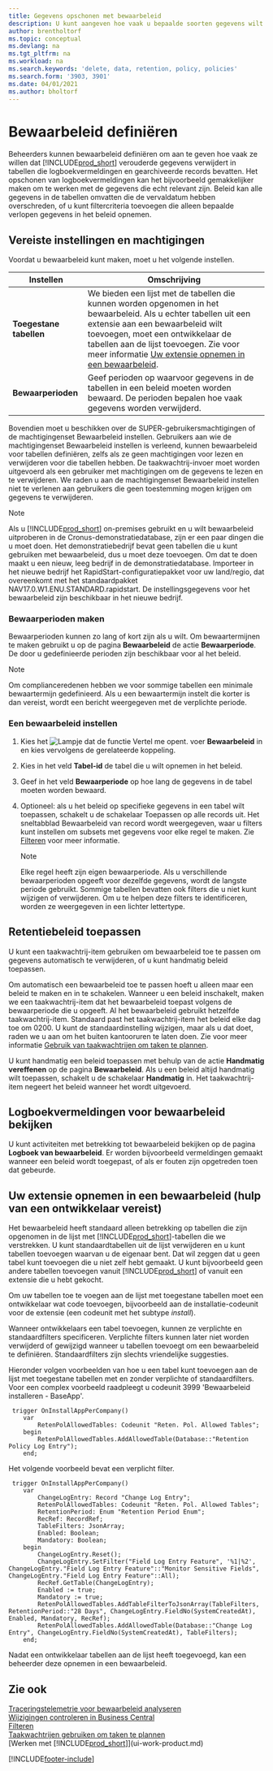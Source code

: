 ```yaml
---
title: Gegevens opschonen met bewaarbeleid
description: U kunt aangeven hoe vaak u bepaalde soorten gegevens wilt verwijderen.
author: brentholtorf
ms.topic: conceptual
ms.devlang: na
ms.tgt_pltfrm: na
ms.workload: na
ms.search.keywords: 'delete, data, retention, policy, policies'
ms.search.form: '3903, 3901'
ms.date: 04/01/2021
ms.author: bholtorf
---
```

# <a name="define-retention-policies" />Bewaarbeleid definiëren
Beheerders kunnen bewaarbeleid definiëren om aan te geven hoe vaak ze willen dat [!INCLUDE[prod_short](includes/prod_short.md)] verouderde gegevens verwijdert in tabellen die logboekvermeldingen en gearchiveerde records bevatten. Het opschonen van logboekvermeldingen kan het bijvoorbeeld gemakkelijker maken om te werken met de gegevens die echt relevant zijn. Beleid kan alle gegevens in de tabellen omvatten die de vervaldatum hebben overschreden, of u kunt filtercriteria toevoegen die alleen bepaalde verlopen gegevens in het beleid opnemen. 

## <a name="required-setups-and-permissions" />Vereiste instellingen en machtigingen
Voordat u bewaarbeleid kunt maken, moet u het volgende instellen.

|Instellen  |Omschrijving  |
|---------|---------|
|**Toegestane tabellen**     |We bieden een lijst met de tabellen die kunnen worden opgenomen in het bewaarbeleid. Als u echter tabellen uit een extensie aan een bewaarbeleid wilt toevoegen, moet een ontwikkelaar de tabellen aan de lijst toevoegen. Zie voor meer informatie [Uw extensie opnemen in een bewaarbeleid](admin-data-retention-policies.md#including-your-extension-in-a-retention-policy-requires-help-from-a-developer).          |
|**Bewaarperioden**     |Geef perioden op waarvoor gegevens in de tabellen in een beleid moeten worden bewaard. De perioden bepalen hoe vaak gegevens worden verwijderd.         |

Bovendien moet u beschikken over de SUPER-gebruikersmachtigingen of de machtigingenset Bewaarbeleid instellen. Gebruikers aan wie de machtigingenset Bewaarbeleid instellen is verleend, kunnen bewaarbeleid voor tabellen definiëren, zelfs als ze geen machtigingen voor lezen en verwijderen voor die tabellen hebben. De taakwachtrij-invoer moet worden uitgevoerd als een gebruiker met machtigingen om de gegevens te lezen en te verwijderen. We raden u aan de machtigingenset Bewaarbeleid instellen niet te verlenen aan gebruikers die geen toestemming mogen krijgen om gegevens te verwijderen.

> [!NOTE]
> Als u [!INCLUDE[prod_short](includes/prod_short.md)] on-premises gebruikt en u wilt bewaarbeleid uitproberen in de Cronus-demonstratiedatabase, zijn er een paar dingen die u moet doen. Het demonstratiebedrijf bevat geen tabellen die u kunt gebruiken met bewaarbeleid, dus u moet deze toevoegen. Om dat te doen maakt u een nieuw, leeg bedrijf in de demonstratiedatabase. Importeer in het nieuwe bedrijf het RapidStart-configuratiepakket voor uw land/regio, dat overeenkomt met het standaardpakket NAV17.0.W1.ENU.STANDARD.rapidstart. De instellingsgegevens voor het bewaarbeleid zijn beschikbaar in het nieuwe bedrijf.

### <a name="to-create-retention-periods" />Bewaarperioden maken
Bewaarperioden kunnen zo lang of kort zijn als u wilt. Om bewaartermijnen te maken gebruikt u op de pagina **Bewaarbeleid** de actie **Bewaarperiode**. De door u gedefinieerde perioden zijn beschikbaar voor al het beleid.

> [!NOTE]
> Om complianceredenen hebben we voor sommige tabellen een minimale bewaartermijn gedefinieerd. Als u een bewaartermijn instelt die korter is dan vereist, wordt een bericht weergegeven met de verplichte periode.

### <a name="set-up-a-retention-policy" />Een bewaarbeleid instellen
1. Kies het ![Lampje dat de functie Vertel me opent.](media/ui-search/search_small.png "Vertel me wat u wilt doen") voer **Bewaarbeleid** in en kies vervolgens de gerelateerde koppeling.
2. Kies in het veld **Tabel-id** de tabel die u wilt opnemen in het beleid.
3. Geef in het veld **Bewaarperiode** op hoe lang de gegevens in de tabel moeten worden bewaard.
4. Optioneel: als u het beleid op specifieke gegevens in een tabel wilt toepassen, schakelt u de schakelaar Toepassen op alle records uit. Het sneltabblad Bewaarbeleid van record wordt weergegeven, waar u filters kunt instellen om subsets met gegevens voor elke regel te maken. Zie [Filteren](ui-enter-criteria-filters.md#filtering) voor meer informatie.

   > [!NOTE]
   > Elke regel heeft zijn eigen bewaarperiode. Als u verschillende bewaarperioden opgeeft voor dezelfde gegevens, wordt de langste periode gebruikt. Sommige tabellen bevatten ook filters die u niet kunt wijzigen of verwijderen. Om u te helpen deze filters te identificeren, worden ze weergegeven in een lichter lettertype.

## <a name="applying-retention-policies" />Retentiebeleid toepassen
U kunt een taakwachtrij-item gebruiken om bewaarbeleid toe te passen om gegevens automatisch te verwijderen, of u kunt handmatig beleid toepassen.

Om automatisch een bewaarbeleid toe te passen hoeft u alleen maar een beleid te maken en in te schakelen. Wanneer u een beleid inschakelt, maken we een taakwachtrij-item dat het bewaarbeleid toepast volgens de bewaarperiode die u opgeeft. Al het bewaarbeleid gebruikt hetzelfde taakwachtrij-item. Standaard past het taakwachtrij-item het beleid elke dag toe om 0200. U kunt de standaardinstelling wijzigen, maar als u dat doet, raden we u aan om het buiten kantooruren te laten doen. Zie voor meer informatie [Gebruik van taakwachtrijen om taken te plannen](admin-job-queues-schedule-tasks.md). 

U kunt handmatig een beleid toepassen met behulp van de actie **Handmatig vereffenen** op de pagina **Bewaarbeleid**. Als u een beleid altijd handmatig wilt toepassen, schakelt u de schakelaar **Handmatig** in. Het taakwachtrij-item negeert het beleid wanneer het wordt uitgevoerd.

## <a name="viewing-retention-policy-log-entries" />Logboekvermeldingen voor bewaarbeleid bekijken
U kunt activiteiten met betrekking tot bewaarbeleid bekijken op de pagina **Logboek van bewaarbeleid**. Er worden bijvoorbeeld vermeldingen gemaakt wanneer een beleid wordt toegepast, of als er fouten zijn opgetreden toen dat gebeurde. 

## <a name="including-your-extension-in-a-retention-policy-requires-help-from-a-developer" />Uw extensie opnemen in een bewaarbeleid (hulp van een ontwikkelaar vereist)
Het bewaarbeleid heeft standaard alleen betrekking op tabellen die zijn opgenomen in de lijst met [!INCLUDE[prod_short](includes/prod_short.md)]-tabellen die we verstrekken. U kunt standaardtabellen uit de lijst verwijderen en u kunt tabellen toevoegen waarvan u de eigenaar bent. Dat wil zeggen dat u geen tabel kunt toevoegen die u niet zelf hebt gemaakt. U kunt bijvoorbeeld geen andere tabellen toevoegen vanuit [!INCLUDE[prod_short](includes/prod_short.md)] of vanuit een extensie die u hebt gekocht.

Om uw tabellen toe te voegen aan de lijst met toegestane tabellen moet een ontwikkelaar wat code toevoegen, bijvoorbeeld aan de installatie-codeunit voor de extensie (een codeunit met het subtype *install*). 

Wanneer ontwikkelaars een tabel toevoegen, kunnen ze verplichte en standaardfilters specificeren. Verplichte filters kunnen later niet worden verwijderd of gewijzigd wanneer u tabellen toevoegt om een bewaarbeleid te definiëren. Standaardfilters zijn slechts vriendelijke suggesties.

Hieronder volgen voorbeelden van hoe u een tabel kunt toevoegen aan de lijst met toegestane tabellen met en zonder verplichte of standaardfilters. Voor een complex voorbeeld raadpleegt u codeunit 3999 'Bewaarbeleid installeren - BaseApp'. 

```al
 trigger OnInstallAppPerCompany()
    var
        RetenPolAllowedTables: Codeunit "Reten. Pol. Allowed Tables";
    begin
        RetenPolAllowedTables.AddAllowedTable(Database::"Retention Policy Log Entry");
    end;
```

Het volgende voorbeeld bevat een verplicht filter.

```al
 trigger OnInstallAppPerCompany()
    var
        ChangeLogEntry: Record "Change Log Entry";
        RetenPolAllowedTables: Codeunit "Reten. Pol. Allowed Tables";
        RetentionPeriod: Enum "Retention Period Enum";
        RecRef: RecordRef;
        TableFilters: JsonArray;
        Enabled: Boolean;
        Mandatory: Boolean;
    begin
        ChangeLogEntry.Reset();
        ChangeLogEntry.SetFilter("Field Log Entry Feature", '%1|%2', ChangeLogEntry."Field Log Entry Feature"::"Monitor Sensitive Fields", ChangeLogEntry."Field Log Entry Feature"::All);
        RecRef.GetTable(ChangeLogEntry);
        Enabled := true;
        Mandatory := true;
        RetenPolAllowedTables.AddTableFilterToJsonArray(TableFilters, RetentionPeriod::"28 Days", ChangeLogEntry.FieldNo(SystemCreatedAt), Enabled, Mandatory, RecRef);
        RetenPolAllowedTables.AddAllowedTable(Database::"Change Log Entry", ChangeLogEntry.FieldNo(SystemCreatedAt), TableFilters);
    end;
```

Nadat een ontwikkelaar tabellen aan de lijst heeft toegevoegd, kan een beheerder deze opnemen in een bewaarbeleid. 

## <a name="see-also" />Zie ook

[Traceringstelemetrie voor bewaarbeleid analyseren](/dynamics365/business-central/dev-itpro/administration/telemetry-retention-policy-trace)  
[Wijzigingen controleren in Business Central](across-log-changes.md)  
[Filteren](ui-enter-criteria-filters.md#filtering)  
[Taakwachtrijen gebruiken om taken te plannen](admin-job-queues-schedule-tasks.md)  
[Werken met [!INCLUDE[prod_short](includes/prod_short.md)]](ui-work-product.md)  

[!INCLUDE[footer-include](includes/footer-banner.md)]
